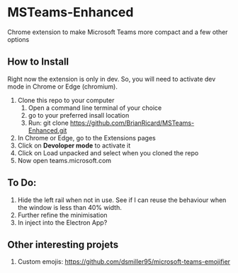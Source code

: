 # MSTeams-Enhanced
Chrome extension to make Microsoft Teams more compact and a few other options

## How to Install
Right now the extension is only in dev. So, you will need to activate dev mode in Chrome or Edge (chromium).

1. Clone this repo to your computer
   1. Open a command line terminal of your choice
   1. go to your preferred insall location
   1. Run: git clone https://github.com/BrianRicard/MSTeams-Enhanced.git
1. In Chrome or Edge, go to the Extensions pages
1. Click on **Devoloper mode** to activate it
1. Click on Load unpacked and select when you cloned the repo
1. Now open teams.microsoft.com

## To Do:

1. Hide the left rail when not in use. See if I can reuse the behaviour when the window is less than 40% width.
1. Further refine the minimisation 
1. In inject into the Electron App?

## Other interesting projets

1. Custom emojis: https://github.com/dsmiller95/microsoft-teams-emojifier
